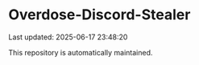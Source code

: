# Overdose-Discord-Stealer

Last updated: 2025-06-17 23:48:20

This repository is automatically maintained.
